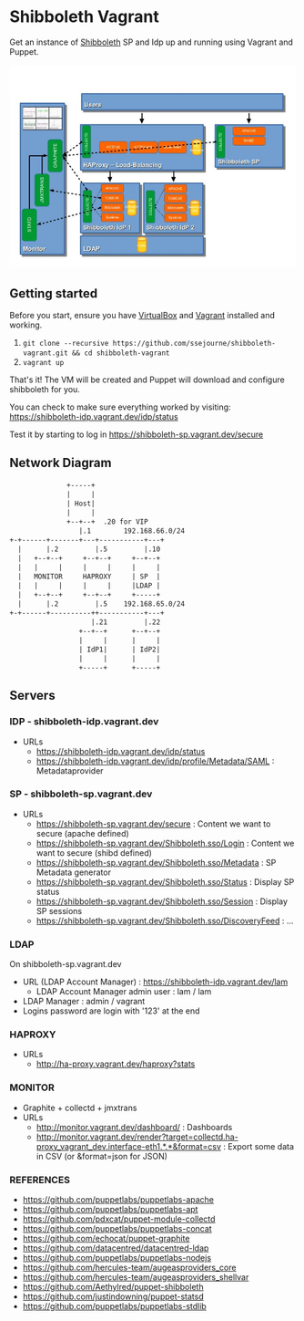 # Shibboleth Vagrant

Get an instance of [Shibboleth](https://shibboleth.net/products/identity-provider.html) SP and Idp up and running using Vagrant and Puppet.

![Diagram](doc/SchemaMaquetteEN.jpg)

## Getting started

Before you start, ensure you have [VirtualBox](https://www.virtualbox.org/wiki/Downloads) and [Vagrant](http://www.vagrantup.com/) installed and working.

1. `git clone --recursive https://github.com/ssejourne/shibboleth-vagrant.git && cd shibboleth-vagrant`
2. `vagrant up`

That's it! The VM will be created and Puppet will download and configure shibboleth for you.

You can check to make sure everything worked by visiting: https://shibboleth-idp.vagrant.dev/idp/status

Test it by starting to log in https://shibboleth-sp.vagrant.dev/secure

## Network Diagram

                  +-----+                 
                  |     |                 
                  | Host|                 
                  |     |                 
                  +--+--+  .20 for VIP
                     |.1        192.168.66.0/24          
    +-+------+-------+---+-----------+---+
      |      |.2         |.5         |.10 
      |   +--+--+     +--+--+     +--+--+ 
      |   |     |     |     |     |     | 
      |   MONITOR     HAPROXY     | SP  | 
      |   |     |     |     |     |LDAP | 
      |   +--+--+     +--+--+     +-----+ 
      |      |.2         |.5    192.168.65.0/24
    +-+------+----------++-----------+---+
                        |.21         |.22 
                     +--+--+      +--+--+ 
                     |     |      |     | 
                     | IdP1|      | IdP2| 
                     |     |      |     | 
                     +-----+      +-----+ 
        

## Servers

### IDP - shibboleth-idp.vagrant.dev

* URLs
  * https://shibboleth-idp.vagrant.dev/idp/status
  * https://shibboleth-idp.vagrant.dev/idp/profile/Metadata/SAML : Metadataprovider

### SP - shibboleth-sp.vagrant.dev

* URLs
  * https://shibboleth-sp.vagrant.dev/secure : Content we want to secure (apache defined)
  * https://shibboleth-sp.vagrant.dev/Shibboleth.sso/Login : Content we want to secure (shibd defined)
  * https://shibboleth-sp.vagrant.dev/Shibboleth.sso/Metadata : SP Metadata generator
  * https://shibboleth-sp.vagrant.dev/Shibboleth.sso/Status : Display SP status
  * https://shibboleth-sp.vagrant.dev/Shibboleth.sso/Session : Display SP sessions
  * https://shibboleth-sp.vagrant.dev/Shibboleth.sso/DiscoveryFeed : ...

### LDAP
On shibboleth-sp.vagrant.dev

* URL (LDAP Account Manager) : https://shibboleth-idp.vagrant.dev/lam
  * LDAP Account Manager admin user : lam / lam
* LDAP Manager : admin / vagrant
* Logins password are login with '123' at the end

### HAPROXY

* URLs
  * http://ha-proxy.vagrant.dev/haproxy?stats

### MONITOR

* Graphite + collectd + jmxtrans
* URLs
  * http://monitor.vagrant.dev/dashboard/ : Dashboards
  * http://monitor.vagrant.dev/render?target=collectd.ha-proxy_vagrant_dev.interface-eth1.*.*&format=csv : Export some data in CSV (or &format=json for JSON)

### REFERENCES
* https://github.com/puppetlabs/puppetlabs-apache
* https://github.com/puppetlabs/puppetlabs-apt
* https://github.com/pdxcat/puppet-module-collectd
* https://github.com/puppetlabs/puppetlabs-concat
* https://github.com/echocat/puppet-graphite
* https://github.com/datacentred/datacentred-ldap
* https://github.com/puppetlabs/puppetlabs-nodejs
* https://github.com/hercules-team/augeasproviders_core
* https://github.com/hercules-team/augeasproviders_shellvar
* https://github.com/Aethylred/puppet-shibboleth
* https://github.com/justindowning/puppet-statsd
* https://github.com/puppetlabs/puppetlabs-stdlib


